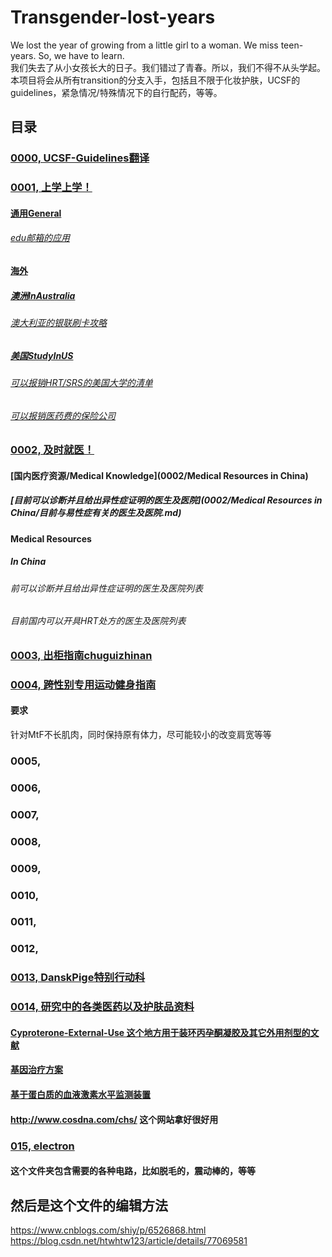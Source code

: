 # Transgender-lost-years
We lost the year of growing from a little girl to a woman. We miss teen-years. So, we have to learn.<br>
我们失去了从小女孩长大的日子。我们错过了青春。所以，我们不得不从头学起。<br>
本项目将会从所有transition的分支入手，包括且不限于化妆护肤，UCSF的guidelines，紧急情况/特殊情况下的自行配药，等等。<br>

 目录
------------------------
### [0000, UCSF-Guidelines翻译](0000-UCSF-Guidelines)  <br>

### [0001, 上学上学！](0001)  <br>

#### [通用General](0001/General) <br>
###### [edu邮箱的应用](0001/General/edu邮箱及学生相关福利.md) <br>

#### [海外](0001/Haiwai) <br>

##### [澳洲InAustralia](0001/Haiwai/InAustralia) <br>

###### [澳大利亚的银联刷卡攻略](0001/Haiwai/InAustralia/澳大利亚的银联支付攻略.md) <br>

##### [美国StudyInUS](0001/Haiwai/StudyInUS) <br>

###### [可以报销HRT/SRS的美国大学的清单](0001/Haiwai/StudyInUS/可以报销HRT&SRS的美国大学的清单.md) <br>

###### [可以报销医药费的保险公司](0001/Haiwai/free-text-book-download.md) <br>

### [0002, 及时就医！](0002) <br>

#### [国内医疗资源\/Medical Knowledge](0002/Medical Resources in China) <br>

##### [目前可以诊断并且给出异性症证明的医生及医院](0002/Medical Resources in China/目前与易性症有关的医生及医院.md) <br>
#### Medical Resources <br>

##### In China <br>

###### 前可以诊断并且给出异性症证明的医生及医院列表 <br>

###### 目前国内可以开具HRT处方的医生及医院列表 <br>

### [0003, 出柜指南chuguizhinan](0003chuguizhinan) <br>
### [0004, 跨性别专用运动健身指南](0004buybuybuy) <br>
#### 要求 <br>
针对MtF不长肌肉，同时保持原有体力，尽可能较小的改变肩宽等等 <br>

### 0005, <br>
### 0006, <br>
### 0007, <br>
### 0008, <br>
### 0009, <br>
### 0010, <br>
### 0011, <br>
### 0012, <br>
### [0013, DanskPige特别行动科](0013DanskPigeSpecialGrope) <br>
### [0014, 研究中的各类医药以及护肤品资料](0014) <br>
#### [Cyproterone-External-Use 这个地方用于装环丙孕酮凝胶及其它外用剂型的文献](0014/Cyproterone-External-Use) <br>
#### [基因治疗方案](0014/Biochemistry) <br>
#### [基于蛋白质的血液激素水平监测装置](0014/Bioelectrical-engneering) <br>
#### http://www.cosdna.com/chs/ 这个网站拿好很好用
### [015, electron](0015electron) <br>
#### 这个文件夹包含需要的各种电路，比如脱毛的，震动棒的，等等 <br>

然后是这个文件的编辑方法
--------------------
https://www.cnblogs.com/shiy/p/6526868.html  <br>
https://blog.csdn.net/htwhtw123/article/details/77069581  <br>
